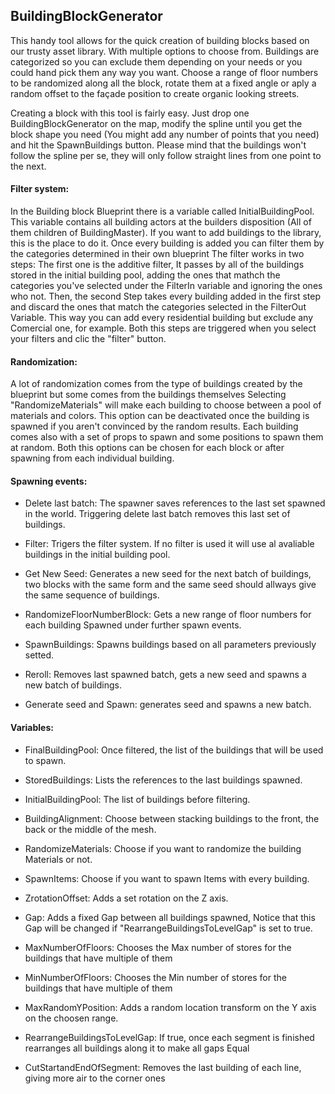 <h2>BuildingBlockGenerator</h2>

This handy tool allows for the quick creation of building blocks based on our trusty asset library. With multiple options to choose from. Buildings are categorized so you can exclude them depending on your needs or you could hand pick them any way you want. Choose a range of floor numbers to be randomized along all the block, rotate them at a fixed angle or aply a random offset to the façade position to create organic looking streets.

Creating a block with this tool is fairly easy. Just drop one BuildingBlockGenerator on the map, modify the spline until you get the block shape you need (You might add any number of points that you need) and hit the SpawnBuildings button. Please mind that the buildings won't follow the spline per se, they will only follow straight lines from one point to the next.


<h4>Filter system:</h4>

  In the Building block Blueprint there is a variable called InitialBuildingPool. This variable contains all building actors at the builders disposition (All of them children of BuildingMaster). If you want to add buildings to the library, this is the place to do it. Once every building is added you can filter them by the categories determined in their own blueprint The filter works in two steps:  The first one is the additive filter, It passes by all of the buildings stored in the initial building pool, adding the ones that mathch the categories you've selected under	the FilterIn variable and ignoring the ones who not. Then, the second Step takes every building added in the first step and discard the ones that match the categories selected in the FilterOut Variable. This way you can add every residential building but exclude any Comercial one, for example. Both this steps are triggered when you select your filters and clic the "filter" button.

		

<h4>Randomization:</h4>
A lot of randomization comes from the type of buildings created by the blueprint but some comes from the buildings themselves Selecting "RandomizeMaterials" will make each building to choose between a pool of materials and colors. This option can be deactivated once the building is spawned if you aren't convinced by the random results. Each building comes also with a set of props to spawn and some positions to spawn them at random. Both this options can be chosen for each block or after spawning
from each individual building.

<h4>Spawning events:</h4>

  - Delete last batch: The spawner saves references to the last set spawned in the world. Triggering delete last batch removes this last set of buildings.
 
  - Filter: Trigers the filter system. If no filter is used it will use al avaliable buildings in the 
		initial building pool.

  -	Get New Seed:
		Generates a new seed for the next batch of buildings, two blocks with the same form and the same seed should allways give the same sequence of buildings.

  -	RandomizeFloorNumberBlock:
		Gets a new range of floor numbers for each building Spawned under further spawn events.

  -	SpawnBuildings: 
		Spawns buildings based on all parameters previously setted.

  -	Reroll:
	Removes last spawned batch, gets a new seed and spawns a new batch of buildings.

  -	Generate seed and Spawn:
	generates seed and spawns a new batch.
		
		
		

<h4>Variables:</h4>


  - FinalBuildingPool: Once filtered, the list of the buildings that will be used to spawn. 
		
  - StoredBuildings: Lists the references to the last buildings spawned.

  -  InitialBuildingPool: The list of buildings before filtering.

  - BuildingAlignment: Choose between stacking buildings to the front, the back or the middle of the mesh.

  - RandomizeMaterials: Choose if you want to randomize the building Materials or not.

  - SpawnItems: Choose if you want to spawn Items with every building.

  -	ZrotationOffset: Adds a set rotation on the Z axis.

  - Gap: Adds a fixed Gap between all buildings spawned, Notice that this Gap will be changed if 
		"RearrangeBuildingsToLevelGap" is set to true.

  - MaxNumberOfFloors: Chooses the Max number of stores for the buildings that have multiple of them

  - MinNumberOfFloors: Chooses the Min number of stores for the buildings that have multiple of them

  - MaxRandomYPosition: Adds a random location transform on the Y axis on the choosen range.

  - RearrangeBuildingsToLevelGap: If true, once each segment is finished rearranges all buildings along 
		it to make all gaps Equal 
		
  - CutStartandEndOfSegment: Removes the last building of each line, giving more air to the corner ones

